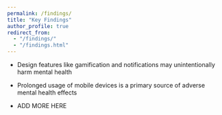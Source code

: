 ```yaml
---
permalink: /findings/
title: "Key Findings"
author_profile: true
redirect_from: 
  - "/findings/"
  - "/findings.html"
---
```


* Design features like gamification and notifications may unintentionally harm mental
health

* Prolonged usage of mobile devices is a primary source of adverse mental health effects 

* ADD MORE HERE